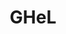 ---
layout: work
permalink: /project/ghel
keyword: work
title-long: Global Health eLearning Center (GHeL)
title: GHeL
logo: /img/ghel/ghel-logo.png
logo-alt: Global Health eLearning logo
hero: /img/ghel/ghel-hero.jpg
hero-alt: Image of mother and child
funding: USAID, K4Health, and Johns Hopkins University
year: 2016&ndash;2017
link: http://www.globalhealthlearning.org
link-print: globalhealthlearning.org
role-1: Brand Strategist
role-2: Art Director
role-3: Information Architect
two-1: /img/ghel/ghel-ipad-2.png
two-1-alt: Global Health eLearning learning dashboard on iPad
two-2: /img/ghel/ghel-ipad-1.png
two-2-alt: Global Health eLearning learning dashboard on iPad
bio-1: GHeL provides online courses and certificate programs for global health professionals.
bio-2: I expanded their underutilized and underdeveloped brand alongside a new, vibrant visual Drupal site refresh. We also implemented new user journies that included course and certificate recommendations, faceted searches, card filtering, and an upgraded dashboard to support these health professionals in their learning.
bio-3: Alongside extending the brand and creating a refresh, I worked with a team to flesh out wire frames for a holistic and intuitive user experience.
three: /img/ghel/ghel-desktop.png
three-alt: Global Health eLearning home page on a desktop
colorClass: ghel
---